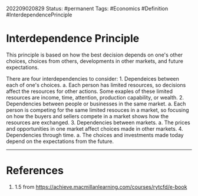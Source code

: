 202209020829
Status: #permanent
Tags: #Economics #Definition #InterdependencePrinciple 

# Interdependence Principle

This principle is based on how the best decision depends on one's other choices, choices from others, developments in other markets, and future expectations.

There are four interdependencies to consider:
    1. Dependeices between each of one's choices.
        a. Each person has limited resources, so decisions affect the resources for other actions. Some exaples of these limited resources are income, time, attention, production capability, or wealth.
    2. Dependencies between people or businesses in the same market.
        a. Each person is competing for the same limited resouces in a market, so focusing on how the buyers and sellers compete in a market shows how the resources are exchanged.
    3. Dependencies between markets.
        a. The prices and opportunities in one market affect choices made in other markets.
    4. Dependencies through time.
        a. The choices and investments made today depend on the expectations from the future.




---
# References
1. 1.5 from https://achieve.macmillanlearning.com/courses/rytcfd/e-book